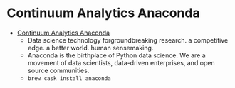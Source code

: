 # Continuum Analytics Anaconda
- [Continuum Analytics Anaconda](https://www.anaconda.com/)
  -  Data science technology forgroundbreaking research. a competitive edge. a better world. human sensemaking. 
  - Anaconda is the birthplace of Python data science. We are a movement of data scientists, data-driven enterprises, and open source communities.
  - `brew cask install anaconda`
